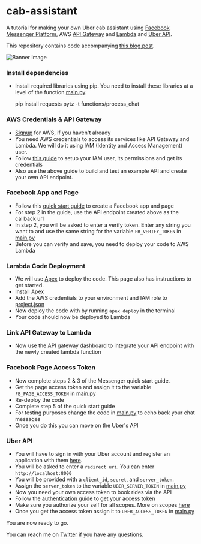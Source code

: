 # cab-assistant

A tutorial for making your own Uber cab assistant using [Facebook Messenger Platform](https://developers.facebook.com/docs/messenger-platform), AWS [API Gateway](https://aws.amazon.com/api-gateway/) and [Lambda](https://aws.amazon.com/lambda/) and [Uber API](https://developer.uber.com/docs/rides/getting-started).

This repository contains code accompanying [this blog post](https://medium.com/p/2ae78ad83d58/).

![Banner Image](https://cdn-images-1.medium.com/max/800/1*8NTw72T3M_hk6bj7IomjEg.png)

### Install dependencies
- Install required libraries using pip. You need to install these libraries at a level of the function [main.py](./functions/process_chat/main.py).


    pip install requests pytz -t functions/process_chat


### AWS Credentials & API Gateway
- [Signup](http://docs.aws.amazon.com/lambda/latest/dg/setting-up.html#setting-up-signup) for AWS, if you haven't already
- You need AWS credentials to access its services like API Gateway and Lambda. We will do it using IAM (Identity and Access Management) user.
- Follow [this guide](http://docs.aws.amazon.com/apigateway/latest/developerguide/setting-up.html) to setup your IAM user, its permissions and get its credentials
- Also use the above guide to build and test an example API and create your own API endpoint.

### Facebook App and Page
- Follow this [quick start guide](https://developers.facebook.com/docs/messenger-platform/quickstart) to create a Facebook app and page
- For step 2 in the guide, use the API endpoint created above as the callback url
- In step 2, you will be asked to enter a verify token. Enter any string you want to and use the same string for the variable `FB_VERIFY_TOKEN` in [main.py](./functions/process_chat/main.py)
- Before you can verify and save, you need to deploy your code to AWS Lambda

### Lambda Code Deployment
- We will use [Apex](http://apex.run/) to deploy the code. This page also has instructions to get started.
- Install Apex
- Add the AWS credentials to your environment and IAM role to [project.json](./project.json)
- Now deploy the code with by running `apex deploy` in the terminal
- Your code should now be deployed to Lambda

### Link API Gateway to Lambda
- Now use the API gateway dashboard to integrate your API endpoint with the newly created lambda function

### Facebook Page Access Token
- Now complete steps 2 & 3 of the Messenger quick start guide.
- Get the page access token and assign it to the variable `FB_PAGE_ACCESS_TOKEN` in [main.py](./functions/process_chat/main.py)
- Re-deploy the code
- Complete step 5 of the quick start guide
- For testing purposes change the code in [main.py](./functions/process_chat/main.py) to echo back your chat messages
- Once you do this you can move on the Uber's API

### Uber API
- You will have to sign in with your Uber account and register an application with them [here](https://developer.uber.com/dashboard/create).
- You will be asked to enter a `redirect uri`. You can enter `http://localhost:8000`
- You will be provided with a `client_id`, `secret`, and `server_token`.
- Assign the `server_token` to the variable `UBER_SERVER_TOKEN` in [main.py](./functions/process_chat/main.py)
- Now you need your own access token to book rides via the API
- Follow the [authentication guide](https://developer.uber.com/docs/rides/authentication) to get your access token
- Make sure you authorize your self for all scopes. More on scopes [here](https://developer.uber.com/docs/rides/scopes)
- Once you get the access token assign it to `UBER_ACCESS_TOKEN` in [main.py](./functions/process_chat/main.py)


You are now ready to go.

You can reach me on [Twitter](https://twitter.com/SubodhMalgonde) if you have any questions.